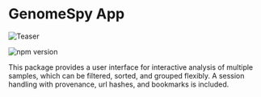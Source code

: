 # GenomeSpy App

![Teaser](https://raw.githubusercontent.com/genome-spy/genome-spy/master/docs/img/app-teaser.png)

![npm version](https://img.shields.io/npm/v/@genome-spy/app)

This package provides a user interface for interactive analysis of multiple
samples, which can be filtered, sorted, and grouped flexibly. A session handling
with provenance, url hashes, and bookmarks is included.
